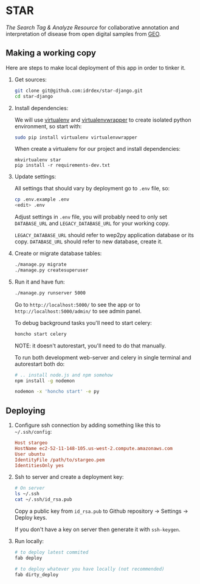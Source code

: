 # STAR

*The Search Tag & Analyze Resource* for collaborative annotation and interpretation of disease from open digital samples from [GEO][].


## Making a working copy

Here are steps to make local deployment of this app in order to tinker it.

1. Get sources:

    ```bash
    git clone git@github.com:idrdex/star-django.git
    cd star-django
    ```

2. Install dependencies:

    We will use [virtualenv][] and [virtualenvwrapper][] to create isolated python environment,
    so start with:

    ```bash
    sudo pip install virtualenv virtualenvwrapper
    ```

    When create a virtualenv for our project and install dependencies:

    ```
    mkvirtualenv star
    pip install -r requirements-dev.txt
    ```

3. Update settings:

    All settings that should vary by deployment go to `.env` file, so:

    ```bash
    cp .env.example .env
    <edit> .env
    ```

    Adjust settings in `.env` file, you will probably need to only set `DATABASE_URL`
    and `LEGACY_DATABASE_URL` for your working copy.

    `LEGACY_DATABASE_URL` should refer to wep2py application database or its copy.
    `DATABASE_URL` should refer to new database, create it.


4. Create or migrate database tables:

    ```bash
    ./manage.py migrate
    ./manage.py createsuperuser
    ```


5. Run it and have fun:

    ```bash
    ./manage.py runserver 5000
    ```

    Go to `http://localhost:5000/` to see the app
    or to `http://localhost:5000/admin/` to see admin panel.

    To debug background tasks you'll need to start celery:

    ```bash
    honcho start celery
    ```

    NOTE: it doesn't autorestart, you'll need to do that manually.

    To run both development web-server and celery in single terminal and autorestart both do:

    ```bash
    # .. install node.js and npm somehow
    npm install -g nodemon

    nodemon -x 'honcho start' -e py
    ```

[geo]: http://www.ncbi.nlm.nih.gov/geo/
[virtualenv]: https://virtualenv.pypa.io/en/latest/
[virtualenvwrapper]: https://virtualenvwrapper.readthedocs.org/en/latest/


## Deploying

1. Configure ssh connection by adding something like this to `~/.ssh/config`:

    ```ini
    Host stargeo
    HostName ec2-52-11-148-105.us-west-2.compute.amazonaws.com
    User ubuntu
    IdentityFile /path/to/stargeo.pem
    IdentitiesOnly yes
    ```

2. Ssh to server and create a deployment key:

    ```bash
    # On server
    ls ~/.ssh
    cat ~/.ssh/id_rsa.pub
    ```

    Copy a public key from `id_rsa.pub` to Github repository -> Settings -> Deploy keys.

    If you don't have a key on server then generate it with `ssh-keygen`.

3. Run locally:

    ```bash
    # to deploy latest commited
    fab deploy

    # to deploy whatever you have locally (not recommended)
    fab dirty_deploy
    ```
